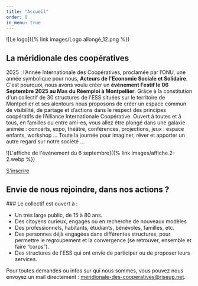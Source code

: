 ```yaml
---
title: "Accueil"
order: 0
in_menu: true
---
```

![Le logo]({% link images/Logo allongé_12.png %})

## La méridionale des coopératives

2025 : l’Année Internationale des Coopératives, proclamée par l’ONU, une année symbolique pour nous, **Acteurs de l'Economie Sociale et Solidaire**. C'est pourquoi, nous avons voulu créer un **événement Festif le 06 Septembre 2025 au Mas du Réemploi à Montpellier**. Grâce à la constitution d'un collectif de 30 structures de l'ESS situées sur le territoire de Montpellier et ses alentours nous proposons de créer un espace commun de visibilité, de partage et d’actions dans le respect des principes coopératifs de l’Alliance Internationale Coopérative. 
Ouvert à toutes et à tous, en familles ou entre ami-es, vous allez être plongé dans une galaxie animée : concerts, expo, théâtre, conférences, projections, jeux : espace enfants, workshop ... Toute la journée pour imaginer, rêver et apporter un autre regard sur notre société ... 


![L'affiche de l'événement du 6 septembre]({% link images/affiche.2-2.webp %})


<a href="https://www.helloasso.com/associations/les-amis-de-la-cagette/evenements/galaxie-cooperative-un-evenement-de-la-meridionale-des-cooperatives" class="bouton">S'inscrire</a>



## Envie de nous rejoindre, dans nos actions ?

### Le collectif est ouvert à :
- Un très large public, de 15 à 80 ans.
- Des citoyens curieux, engagés ou en recherche de nouveaux modèles
- Des professionnels, habitants, étudiants, bénévoles, familles, etc.
- Des personnes déjà engagées dans différentes structures, pour permettre le regroupement et la convergence (se retrouver, ensemble et faire “corps”).
- Des structures de l'ESS qui ont envie de participer ou de proposer leurs services.

Pour toutes demandes ou infos sur qui nous sommes, vous pouvez nous envoyez un mail directement : meridionale-des-cooperatives@riseup.net. 